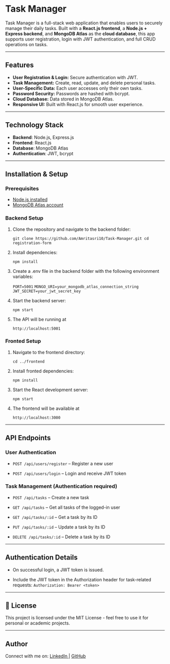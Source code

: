   # Task Manager

Task Manager is a full-stack web application that enables users to securely manage their daily tasks. Built with a **React.js frontend**, a **Node.js + Express backend**, and **MongoDB Atlas** as the **cloud database**, this app supports user registration, login with JWT authentication, and full CRUD operations on tasks.

---

## Features

- **User Registration & Login:** Secure authentication with JWT.
- **Task Management:** Create, read, update, and delete personal tasks.
- **User-Specific Data:** Each user accesses only their own tasks.
- **Password Security:** Passwords are hashed with bcrypt.
- **Cloud Database:** Data stored in MongoDB Atlas.
- **Responsive UI:** Built with React.js for smooth user experience.

---

## Technology Stack

- **Backend**: Node.js, Express.js
- **Frontend**: React.js
- **Database**: MongoDB Atlas
- **Authentication**: JWT, bcrypt

---

## Installation & Setup

### Prerequisites

- [Node.js installed](https://nodejs.org/)
- [MongoDB Atlas account](https://www.mongodb.com/cloud/atlas)


### Backend Setup

1. Clone the repository and navigate to the backend folder:

    `git clone https://github.com/Amritasri10/Task-Manager.git
         cd registration-form`

2. Install dependencies:

     `npm install`

3. Create a .env file in the backend folder with the following environment variables:

    `PORT=5001`
    `MONGO_URI=your_mongodb_atlas_connection_string`
    `JWT_SECRET=your_jwt_secret_key`

4. Start the backend server:

    `npm start`

5. The API will be running at

     `http://localhost:5001`

### Fronted Setup

 1. Navigate to the frontend directory:

      `cd ../frontend`

2. Install fronted dependencies:

    `npm install `

3. Start the React development server:

    `npm start`

4. The frontend will be available  at

    `http://localhost:3000`

---

## API Endpoints

### User Authentication

- `POST /api/users/register` – Register a new user
   
- `POST /api/users/login` – Login and receive JWT token
  

### Task Management (Authentication required)

- `POST /api/tasks` – Create a new task
  
- `GET /api/tasks` – Get all tasks of the logged-in user
  
- `GET /api/tasks/:id` – Get a task by its ID
  
- `PUT /api/tasks/:id` – Update a task by its ID
   
- `DELETE /api/tasks/:id` – Delete a task by its ID

---

## Authentication Details

- On successful login, a JWT token is issued.
  
- Include the JWT token in the Authorization header for task-related requests:
   `Authorization: Bearer <token>`

---

## 📄 License

This project is licensed under the MIT License - feel free to use it for personal or academic projects.

---

## Author 

Connect with me on:
[LinkedIn ](https://www.linkedin.com/in/amrita-srivastava10/) | [GitHub](https://github.com/Amritasri10)
